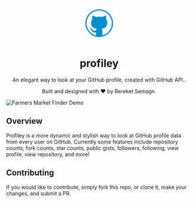 <p align="center">
  <img alt="Profiley Logo" src="assets/icon.png" width="100" />
</p>
<h1 align="center">
  profiley
</h1>
<p align="center">
  An elegant way to look at your GitHub profile, created with GitHub API.</a>.
</p>
<p align="center">
  Built and designed with ❤️ by Bereket Semagn.
  </a>
</p>

![Farmers Market Finder Demo](assets/demo.gif)

## Overview

Profiley is a more dynamic and stylish way to look at GitHub profile data from every user on GitHub. Currently some features include repository counts, fork counts, star counts, public gists, followers, following, view profile, view repository, and more!

## Contributing

If you would like to contribute, simply fork this repo, or clone it, make your changes, and submit a PR.
